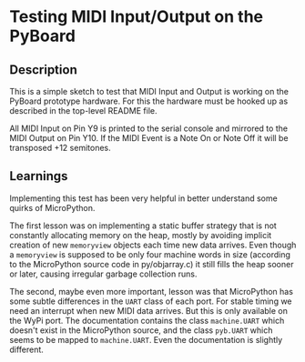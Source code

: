 Testing MIDI Input/Output on the PyBoard
========================================

Description
-----------

This is a simple sketch to test that MIDI Input and Output is working
on the PyBoard prototype hardware. For this the hardware must be hooked
up as described in the top-level README file.

All MIDI Input on Pin Y9 is printed to the serial console and mirrored
to the MIDI Output on Pin Y10. If the MIDI Event is a Note On or Note Off
it will be transposed +12 semitones.

Learnings
---------

Implementing this test has been very helpful in better understand some
quirks of MicroPython.

The first lesson was on implementing a static buffer strategy that is not
constantly allocating memory on the heap, mostly by avoiding implicit creation
of new `memoryview` objects each time new data arrives. Even though a `memoryview`
is supposed to be only four machine words in size (according to the MicroPython
source code in py/objarray.c) it still fills the heap sooner or later, causing
irregular garbage collection runs.

The second, maybe even more important, lesson was that MicroPython has some
subtle differences in the `UART` class of each port. For stable timing we
need an interrupt when new MIDI data arrives. But this is only available on
the WyPi port. The documentation contains the class `machine.UART` which
doesn't exist in the MicroPython source, and the class `pyb.UART` which
seems to be mapped to `machine.UART`. Even the documentation is slightly
different.